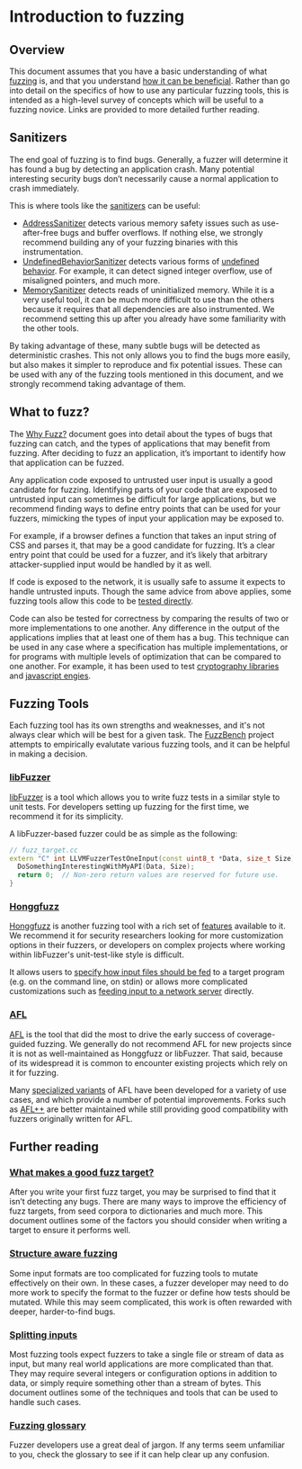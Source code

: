 # Introduction to fuzzing

## Overview

This document assumes that you have a basic understanding of what
[fuzzing](https://en.wikipedia.org/wiki/Fuzzing) is, and that you understand
[how it can be beneficial](https://github.com/google/fuzzing/blob/master/docs/why-fuzz.md).
Rather than go into detail on the specifics of how to use any particular fuzzing
tools, this is intended as a high-level survey of concepts which will be useful
to a fuzzing novice. Links are provided to more detailed further reading.

## Sanitizers

The end goal of fuzzing is to find bugs. Generally, a fuzzer will determine it
has found a bug by detecting an application crash. Many potential interesting
security bugs don’t necessarily cause a normal application to crash immediately.

This is where tools like the [sanitizers](https://github.com/google/sanitizers)
can be useful:

*   [AddressSanitizer](https://clang.llvm.org/docs/AddressSanitizer.html)
    detects various memory safety issues such as use-after-free bugs and buffer
    overflows. If nothing else, we strongly recommend building any of your
    fuzzing binaries with this instrumentation.
*   [UndefinedBehaviorSanitizer](https://clang.llvm.org/docs/UndefinedBehaviorSanitizer.html)
    detects various forms of
    [undefined behavior](https://en.wikipedia.org/wiki/Undefined_behavior). For
    example, it can detect signed integer overflow, use of misaligned pointers,
    and much more.
*   [MemorySanitizer](https://clang.llvm.org/docs/MemorySanitizer.html) detects
    reads of uninitialized memory. While it is a very useful tool, it can be
    much more difficult to use than the others because it requires that all
    dependencies are also instrumented. We recommend setting this up after you
    already have some familiarity with the other tools.

By taking advantage of these, many subtle bugs will be detected as deterministic
crashes. This not only allows you to find the bugs more easily, but also makes
it simpler to reproduce and fix potential issues. These can be used with any of
the fuzzing tools mentioned in this document, and we strongly recommend taking
advantage of them.

## What to fuzz?

The [Why Fuzz?](https://github.com/google/fuzzing/blob/master/docs/why-fuzz.md)
document goes into detail about the types of bugs that fuzzing can catch, and
the types of applications that may benefit from fuzzing. After deciding to fuzz
an application, it’s important to identify how that application can be fuzzed.

Any application code exposed to untrusted user input is usually a good candidate
for fuzzing. Identifying parts of your code that are exposed to untrusted input
can sometimes be difficult for large applications, but we recommend finding ways
to define entry points that can be used for your fuzzers, mimicking the types of
input your application may be exposed to.

For example, if a browser defines a function that takes an input string of CSS
and parses it, that may be a good candidate for fuzzing. It’s a clear entry
point that could be used for a fuzzer, and it’s likely that arbitrary
attacker-supplied input would be handled by it as well.

If code is exposed to the network, it is usually safe to assume it expects to
handle untrusted inputs. Though the same advice from above applies, some fuzzing
tools allow this code to be
[tested directly](https://github.com/google/honggfuzz/blob/master/socketfuzzer/README.md).

Code can also be tested for correctness by comparing the results of two or more
implementations to one another. Any difference in the output of the applications
implies that at least one of them has a bug. This technique can be used in any
case where a specification has multiple implementations, or for programs with
multiple levels of optimization that can be compared to one another. For
example, it has been used to test
[cryptography libraries](https://github.com/guidovranken/cryptofuzz) and
[javascript engies](https://www.squarefree.com/2007/08/02/fuzzing-for-correctness/).

## Fuzzing Tools

Each fuzzing tool has its own strengths and weaknesses, and it's not always
clear which will be best for a given task. The
[FuzzBench](https://github.com/google/fuzzbench) project attempts to empirically
evalutate various fuzzing tools, and it can be helpful in making a decision.

### [libFuzzer]

[libFuzzer] is a tool which allows you to write fuzz tests in a similar style to
unit tests. For developers setting up fuzzing for the first time, we recommend
it for its simplicity.

A libFuzzer-based fuzzer could be as simple as the following:

```cpp
// fuzz_target.cc
extern "C" int LLVMFuzzerTestOneInput(const uint8_t *Data, size_t Size) {
  DoSomethingInterestingWithMyAPI(Data, Size);
  return 0;  // Non-zero return values are reserved for future use.
}
```

[libfuzzer]: https://llvm.org/docs/LibFuzzer.html

### [Honggfuzz]

[Honggfuzz] is another fuzzing tool with a rich set of
[features](https://github.com/google/honggfuzz#features) available to it. We
recommend it for security researchers looking for more customization options in
their fuzzers, or developers on complex projects where working within libFuzzer's
unit-test-like style is difficult.

It allows users to
[specify how input files should be fed](https://github.com/google/honggfuzz/blob/master/docs/USAGE.md)
to a target program (e.g. on the command line, on stdin) or allows more
complicated customizations such as
[feeding input to a network server](https://github.com/google/honggfuzz/blob/master/socketfuzzer/README.md)
directly.

[Honggfuzz]: https://github.com/google/honggfuzz

### [AFL]

[AFL] is the tool that did the most to drive the early success of
coverage-guided fuzzing. We generally do not recommend AFL for new projects
since it is not as well-maintained as Honggfuzz or libFuzzer. That said, because
of its widespread it is common to encounter existing projects which rely on it
for fuzzing.

Many
[specialized variants](https://github.com/google/fuzzing/blob/master/docs/afl-based-fuzzers-overview.md)
of AFL have been developed for a variety of use cases, and which provide a
number of potential improvements. Forks such as
[AFL++](https://github.com/AFLplusplus/AFLplusplus) are better maintained while
still providing good compatibility with fuzzers originally written for AFL.

[AFL]: https://github.com/google/AFL

## Further reading

### [What makes a good fuzz target?](https://github.com/google/fuzzing/blob/master/docs/good-fuzz-target.md)

After you write your first fuzz target, you may be surprised to find that it
isn’t detecting any bugs. There are many ways to improve the efficiency of fuzz
targets, from seed corpora to dictionaries and much more. This document outlines
some of the factors you should consider when writing a target to ensure it
performs well.

### [Structure aware fuzzing](https://github.com/google/fuzzing/blob/master/docs/structure-aware-fuzzing.md)

Some input formats are too complicated for fuzzing tools to mutate effectively
on their own. In these cases, a fuzzer developer may need to do more work to
specify the format to the fuzzer or define how tests should be mutated. While
this may seem complicated, this work is often rewarded with deeper,
harder-to-find bugs.

### [Splitting inputs](https://github.com/google/fuzzing/blob/master/docs/split-inputs.md)

Most fuzzing tools expect fuzzers to take a single file or stream of data as
input, but many real world applications are more complicated than that. They may
require several integers or configuration options in addition to data, or simply
require something other than a stream of bytes. This document outlines some of
the techniques and tools that can be used to handle such cases.

### [Fuzzing glossary](https://github.com/google/fuzzing/blob/master/docs/glossary.md)

Fuzzer developers use a great deal of jargon. If any terms seem unfamiliar to
you, check the glossary to see if it can help clear up any confusion.
